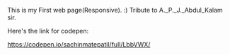 This is my First web page(Responsive). :)
Tribute to A._P._J._Abdul_Kalam sir.

Here's the link for codepen:

https://codepen.io/sachinmatepatil/full/LbbVWX/
